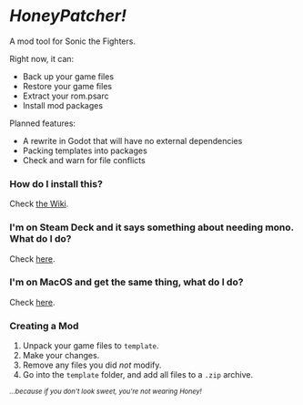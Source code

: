 # *HoneyPatcher!*

A mod tool for Sonic the Fighters.

Right now, it can:
- Back up your game files
- Restore your game files
- Extract your rom.psarc
- Install mod packages

Planned features:
- A rewrite in Godot that will have no external dependencies
- Packing templates into packages
- Check and warn for file conflicts

### How do I install this?
Check [the Wiki](https://github.com/coatlessali/HoneyPatcher/wiki/Install-&-Usage-Guide).

### I'm on Steam Deck and it says something about needing mono. What do I do?
Check [here](https://github.com/coatlessali/HoneyPatcher/wiki/Install-&-Usage-Guide#install-on-steam-deck-kde-plasma).

### I'm on MacOS and get the same thing, what do I do?
Check [here](https://github.com/coatlessali/HoneyPatcher/wiki/Install-&-Usage-Guide#install-on-macos).

### Creating a Mod
1. Unpack your game files to `template`.
2. Make your changes.
3. Remove any files you did *not* modify.
4. Go into the `template` folder, and add all files to a `.zip` archive.

<sub>*...because if you don't look sweet, you're not wearing Honey!*</sub>
